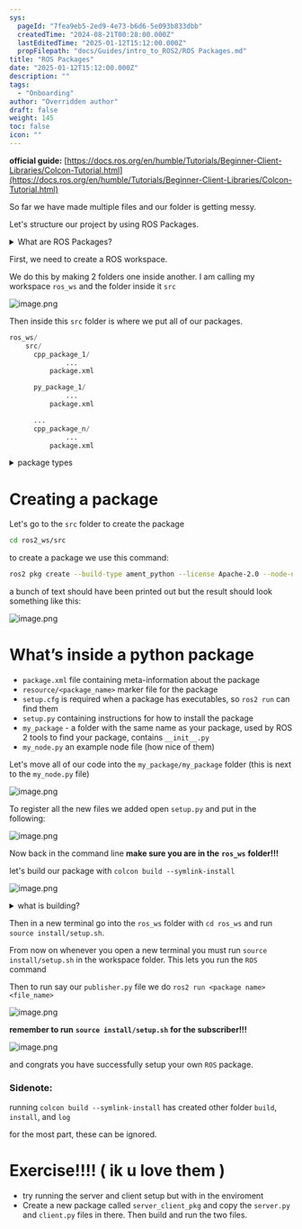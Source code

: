 ```yaml
---
sys:
  pageId: "7fea9eb5-2ed9-4e73-b6d6-5e093b833dbb"
  createdTime: "2024-08-21T00:28:00.000Z"
  lastEditedTime: "2025-01-12T15:12:00.000Z"
  propFilepath: "docs/Guides/intro_to_ROS2/ROS Packages.md"
title: "ROS Packages"
date: "2025-01-12T15:12:00.000Z"
description: ""
tags:
  - "Onboarding"
author: "Overridden author"
draft: false
weight: 145
toc: false
icon: ""
---
```


**official guide:** [https://docs.ros.org/en/humble/Tutorials/Beginner-Client-Libraries/Colcon-Tutorial.html](https://docs.ros.org/en/humble/Tutorials/Beginner-Client-Libraries/Colcon-Tutorial.html)

So far we have made multiple files and our folder is getting messy.

Let's structure our project by using ROS Packages.

<details>

<summary>What are ROS Packages?</summary>

ROS Packages are, as the name implies, packages of code that are highly sharable between ROS developers.

They consist of a folder, `package.xml` file, and source code

```python
      cpp_package_1/
		      ... imagine much code files here ..
          package.xml
```

</details>

First, we need to create a ROS workspace.

We do this by making 2 folders one inside another. I am calling my workspace `ros_ws` and the folder inside it `src`

![image.png](https://prod-files-secure.s3.us-west-2.amazonaws.com/d518164a-d88e-44d1-a4ee-3adb3bd8bce0/70706947-fd18-4537-a67b-e12946812d31/image.png?X-Amz-Algorithm=AWS4-HMAC-SHA256&X-Amz-Content-Sha256=UNSIGNED-PAYLOAD&X-Amz-Credential=ASIAZI2LB4662W245LVO%2F20250527%2Fus-west-2%2Fs3%2Faws4_request&X-Amz-Date=20250527T061257Z&X-Amz-Expires=3600&X-Amz-Security-Token=IQoJb3JpZ2luX2VjEI3%2F%2F%2F%2F%2F%2F%2F%2F%2F%2FwEaCXVzLXdlc3QtMiJHMEUCIEczdYWrHRda8%2BgObuBcDDncNNbUlzdXwqk5WsuAKcDiAiEAkfwX%2BaRcEfvaPHHtjtfh8KHyL%2FKoE8zH%2Bd8d52DSkOwq%2FwMIVhAAGgw2Mzc0MjMxODM4MDUiDFBQnlN4HDI1WMrXuCrcAwFyzXAjDOsI%2FBDY%2BIdai1oP3E5CcT65U7JqORm1bOOoVUmTAgfhRWc0rwkPMkmQ%2BIUFFvICX6I0ol63n%2FvmG52WAF5BMWZLjrWy%2BTZkhVDkQOXo0%2FoKChWJaTfAFe3%2Fdr1Oqn1ryzbfiadciV2F8k0JEfJnpLMomUQAg7wRme9vBWmFfa8zYt3LPk4GFHuzVyMEf0RNFK3HrPHOowtwS%2BoFocZnUQ4Rj9ssVYigY6dEbW11rXrR2l3JluEtXrtJRslQMpkN%2B2FQjebQHCOViWcBJo7IRpopLssP%2Bno4JwtsJASUoap9eg8CDkVhuKsyV3woQhjJ48Bd0Zy7jtJm4bQibXUtTmWWlaTJHaxxSoKCYyS1Og8x4tfeAn8PKmPNikDtn8Kfhg4hbgQXmYVKUhPLcsq7i8g0272kYylwp5qh%2BAND1MQVHJeQkXFbjYcspOTJRlkQcD6POOFyAYC5rgw4kBTzSs7MVmAtAPPPd1fU6Ga6GzuUe5vicvabvtzIpuhL%2B7A5bPrIXf6XZASSLL848%2BYyagP%2BoYBx3rCn3ZwoCGR37xI4GnYSfYa%2B%2FEN3RBTrWRCgBTukz2Iid7pf7mE90jzG7JaWVQtuuTN73DlgUYEvJzvCDOdTz7o1MPCQ1cEGOqUB2FmRPQpV4oOS6CrIgk%2FxFujPEUh5k%2FbKYzDLfABGuh8jTbXOPiViBJwSW2bElf%2BiTfHfQCCTm6Z8hNsatAU7tM7KEa2ku1XDzezCUEdCZiBm6w6B%2FnD%2FXvVphJMU6QyQ54OsVHLmeqVbR47o3gPK9CmWIKDGGujwSNtVyXy1t0FQHEWb91bpsH%2FX7BdtCw7OWHcmOSOcrRPPbTIA%2FZWuF7F3MBNR&X-Amz-Signature=7eacb94035eec81ae5cbc1f62009795a38bf5694794e89635d0ed30ce42b60a7&X-Amz-SignedHeaders=host&x-id=GetObject)

Then inside this `src` folder is where we put all of our packages.

```python
ros_ws/
    src/
      cpp_package_1/
		      ...
          package.xml

      py_package_1/
		      ...
          package.xml

      ...
      cpp_package_n/
		      ...
          package.xml

```

<details>

<summary>package types</summary>

packages can be either `C++` or python.

the intern file structure is different for each but for this guide we will stick to creating python packages

</details>

# Creating a package

Let's go to the `src` folder to create the package

```bash
cd ros2_ws/src
```

to create a package we use this command:

```bash
ros2 pkg create --build-type ament_python --license Apache-2.0 --node-name my_node my_package
```

a bunch of text should have been printed out but the result should look something like this:

![image.png](https://prod-files-secure.s3.us-west-2.amazonaws.com/d518164a-d88e-44d1-a4ee-3adb3bd8bce0/e6cf1e3f-8512-4a3e-b131-079f800bf3e8/image.png?X-Amz-Algorithm=AWS4-HMAC-SHA256&X-Amz-Content-Sha256=UNSIGNED-PAYLOAD&X-Amz-Credential=ASIAZI2LB4662W245LVO%2F20250527%2Fus-west-2%2Fs3%2Faws4_request&X-Amz-Date=20250527T061257Z&X-Amz-Expires=3600&X-Amz-Security-Token=IQoJb3JpZ2luX2VjEI3%2F%2F%2F%2F%2F%2F%2F%2F%2F%2FwEaCXVzLXdlc3QtMiJHMEUCIEczdYWrHRda8%2BgObuBcDDncNNbUlzdXwqk5WsuAKcDiAiEAkfwX%2BaRcEfvaPHHtjtfh8KHyL%2FKoE8zH%2Bd8d52DSkOwq%2FwMIVhAAGgw2Mzc0MjMxODM4MDUiDFBQnlN4HDI1WMrXuCrcAwFyzXAjDOsI%2FBDY%2BIdai1oP3E5CcT65U7JqORm1bOOoVUmTAgfhRWc0rwkPMkmQ%2BIUFFvICX6I0ol63n%2FvmG52WAF5BMWZLjrWy%2BTZkhVDkQOXo0%2FoKChWJaTfAFe3%2Fdr1Oqn1ryzbfiadciV2F8k0JEfJnpLMomUQAg7wRme9vBWmFfa8zYt3LPk4GFHuzVyMEf0RNFK3HrPHOowtwS%2BoFocZnUQ4Rj9ssVYigY6dEbW11rXrR2l3JluEtXrtJRslQMpkN%2B2FQjebQHCOViWcBJo7IRpopLssP%2Bno4JwtsJASUoap9eg8CDkVhuKsyV3woQhjJ48Bd0Zy7jtJm4bQibXUtTmWWlaTJHaxxSoKCYyS1Og8x4tfeAn8PKmPNikDtn8Kfhg4hbgQXmYVKUhPLcsq7i8g0272kYylwp5qh%2BAND1MQVHJeQkXFbjYcspOTJRlkQcD6POOFyAYC5rgw4kBTzSs7MVmAtAPPPd1fU6Ga6GzuUe5vicvabvtzIpuhL%2B7A5bPrIXf6XZASSLL848%2BYyagP%2BoYBx3rCn3ZwoCGR37xI4GnYSfYa%2B%2FEN3RBTrWRCgBTukz2Iid7pf7mE90jzG7JaWVQtuuTN73DlgUYEvJzvCDOdTz7o1MPCQ1cEGOqUB2FmRPQpV4oOS6CrIgk%2FxFujPEUh5k%2FbKYzDLfABGuh8jTbXOPiViBJwSW2bElf%2BiTfHfQCCTm6Z8hNsatAU7tM7KEa2ku1XDzezCUEdCZiBm6w6B%2FnD%2FXvVphJMU6QyQ54OsVHLmeqVbR47o3gPK9CmWIKDGGujwSNtVyXy1t0FQHEWb91bpsH%2FX7BdtCw7OWHcmOSOcrRPPbTIA%2FZWuF7F3MBNR&X-Amz-Signature=480e245dd4dbd9f1c327e633f5e8de555b77f2ddc9b18f441eb7cda32cc7470d&X-Amz-SignedHeaders=host&x-id=GetObject)

# What’s inside a python package

- `package.xml` file containing meta-information about the package
- `resource/<package_name>` marker file for the package
- `setup.cfg` is required when a package has executables, so `ros2 run` can find them
- `setup.py` containing instructions for how to install the package
- `my_package` - a folder with the same name as your package, used by ROS 2 tools to find your package, contains `__init__.py`
- `my_node.py` an example node file (how nice of them)

Let's move all of our code into the `my_package/my_package` folder (this is next to the `my_node.py` file)

![image.png](https://prod-files-secure.s3.us-west-2.amazonaws.com/d518164a-d88e-44d1-a4ee-3adb3bd8bce0/9ce58f11-0da9-4d3e-b86d-506a9685d378/image.png?X-Amz-Algorithm=AWS4-HMAC-SHA256&X-Amz-Content-Sha256=UNSIGNED-PAYLOAD&X-Amz-Credential=ASIAZI2LB4662W245LVO%2F20250527%2Fus-west-2%2Fs3%2Faws4_request&X-Amz-Date=20250527T061257Z&X-Amz-Expires=3600&X-Amz-Security-Token=IQoJb3JpZ2luX2VjEI3%2F%2F%2F%2F%2F%2F%2F%2F%2F%2FwEaCXVzLXdlc3QtMiJHMEUCIEczdYWrHRda8%2BgObuBcDDncNNbUlzdXwqk5WsuAKcDiAiEAkfwX%2BaRcEfvaPHHtjtfh8KHyL%2FKoE8zH%2Bd8d52DSkOwq%2FwMIVhAAGgw2Mzc0MjMxODM4MDUiDFBQnlN4HDI1WMrXuCrcAwFyzXAjDOsI%2FBDY%2BIdai1oP3E5CcT65U7JqORm1bOOoVUmTAgfhRWc0rwkPMkmQ%2BIUFFvICX6I0ol63n%2FvmG52WAF5BMWZLjrWy%2BTZkhVDkQOXo0%2FoKChWJaTfAFe3%2Fdr1Oqn1ryzbfiadciV2F8k0JEfJnpLMomUQAg7wRme9vBWmFfa8zYt3LPk4GFHuzVyMEf0RNFK3HrPHOowtwS%2BoFocZnUQ4Rj9ssVYigY6dEbW11rXrR2l3JluEtXrtJRslQMpkN%2B2FQjebQHCOViWcBJo7IRpopLssP%2Bno4JwtsJASUoap9eg8CDkVhuKsyV3woQhjJ48Bd0Zy7jtJm4bQibXUtTmWWlaTJHaxxSoKCYyS1Og8x4tfeAn8PKmPNikDtn8Kfhg4hbgQXmYVKUhPLcsq7i8g0272kYylwp5qh%2BAND1MQVHJeQkXFbjYcspOTJRlkQcD6POOFyAYC5rgw4kBTzSs7MVmAtAPPPd1fU6Ga6GzuUe5vicvabvtzIpuhL%2B7A5bPrIXf6XZASSLL848%2BYyagP%2BoYBx3rCn3ZwoCGR37xI4GnYSfYa%2B%2FEN3RBTrWRCgBTukz2Iid7pf7mE90jzG7JaWVQtuuTN73DlgUYEvJzvCDOdTz7o1MPCQ1cEGOqUB2FmRPQpV4oOS6CrIgk%2FxFujPEUh5k%2FbKYzDLfABGuh8jTbXOPiViBJwSW2bElf%2BiTfHfQCCTm6Z8hNsatAU7tM7KEa2ku1XDzezCUEdCZiBm6w6B%2FnD%2FXvVphJMU6QyQ54OsVHLmeqVbR47o3gPK9CmWIKDGGujwSNtVyXy1t0FQHEWb91bpsH%2FX7BdtCw7OWHcmOSOcrRPPbTIA%2FZWuF7F3MBNR&X-Amz-Signature=c23e29e08a7300a5a4358bcba9f778c189ce656f5630d28fb6661363460c3fae&X-Amz-SignedHeaders=host&x-id=GetObject)

To register all the new files we added open `setup.py` and put in the following:

![image.png](https://prod-files-secure.s3.us-west-2.amazonaws.com/d518164a-d88e-44d1-a4ee-3adb3bd8bce0/1cd7c262-4cae-4496-9d75-c178537d24a2/image.png?X-Amz-Algorithm=AWS4-HMAC-SHA256&X-Amz-Content-Sha256=UNSIGNED-PAYLOAD&X-Amz-Credential=ASIAZI2LB4662W245LVO%2F20250527%2Fus-west-2%2Fs3%2Faws4_request&X-Amz-Date=20250527T061257Z&X-Amz-Expires=3600&X-Amz-Security-Token=IQoJb3JpZ2luX2VjEI3%2F%2F%2F%2F%2F%2F%2F%2F%2F%2FwEaCXVzLXdlc3QtMiJHMEUCIEczdYWrHRda8%2BgObuBcDDncNNbUlzdXwqk5WsuAKcDiAiEAkfwX%2BaRcEfvaPHHtjtfh8KHyL%2FKoE8zH%2Bd8d52DSkOwq%2FwMIVhAAGgw2Mzc0MjMxODM4MDUiDFBQnlN4HDI1WMrXuCrcAwFyzXAjDOsI%2FBDY%2BIdai1oP3E5CcT65U7JqORm1bOOoVUmTAgfhRWc0rwkPMkmQ%2BIUFFvICX6I0ol63n%2FvmG52WAF5BMWZLjrWy%2BTZkhVDkQOXo0%2FoKChWJaTfAFe3%2Fdr1Oqn1ryzbfiadciV2F8k0JEfJnpLMomUQAg7wRme9vBWmFfa8zYt3LPk4GFHuzVyMEf0RNFK3HrPHOowtwS%2BoFocZnUQ4Rj9ssVYigY6dEbW11rXrR2l3JluEtXrtJRslQMpkN%2B2FQjebQHCOViWcBJo7IRpopLssP%2Bno4JwtsJASUoap9eg8CDkVhuKsyV3woQhjJ48Bd0Zy7jtJm4bQibXUtTmWWlaTJHaxxSoKCYyS1Og8x4tfeAn8PKmPNikDtn8Kfhg4hbgQXmYVKUhPLcsq7i8g0272kYylwp5qh%2BAND1MQVHJeQkXFbjYcspOTJRlkQcD6POOFyAYC5rgw4kBTzSs7MVmAtAPPPd1fU6Ga6GzuUe5vicvabvtzIpuhL%2B7A5bPrIXf6XZASSLL848%2BYyagP%2BoYBx3rCn3ZwoCGR37xI4GnYSfYa%2B%2FEN3RBTrWRCgBTukz2Iid7pf7mE90jzG7JaWVQtuuTN73DlgUYEvJzvCDOdTz7o1MPCQ1cEGOqUB2FmRPQpV4oOS6CrIgk%2FxFujPEUh5k%2FbKYzDLfABGuh8jTbXOPiViBJwSW2bElf%2BiTfHfQCCTm6Z8hNsatAU7tM7KEa2ku1XDzezCUEdCZiBm6w6B%2FnD%2FXvVphJMU6QyQ54OsVHLmeqVbR47o3gPK9CmWIKDGGujwSNtVyXy1t0FQHEWb91bpsH%2FX7BdtCw7OWHcmOSOcrRPPbTIA%2FZWuF7F3MBNR&X-Amz-Signature=839ea2e0da0ec10456432ee6c3cc9ad911269ea2b77b78da7617b74152a5a6cd&X-Amz-SignedHeaders=host&x-id=GetObject)

Now back in the command line **make sure you are in the** **`ros_ws`** **folder!!!**

let's build our package with `colcon build --symlink-install`

![image.png](https://prod-files-secure.s3.us-west-2.amazonaws.com/d518164a-d88e-44d1-a4ee-3adb3bd8bce0/2f2a0d27-b173-48fd-b189-5f5c0ce65619/image.png?X-Amz-Algorithm=AWS4-HMAC-SHA256&X-Amz-Content-Sha256=UNSIGNED-PAYLOAD&X-Amz-Credential=ASIAZI2LB4662W245LVO%2F20250527%2Fus-west-2%2Fs3%2Faws4_request&X-Amz-Date=20250527T061257Z&X-Amz-Expires=3600&X-Amz-Security-Token=IQoJb3JpZ2luX2VjEI3%2F%2F%2F%2F%2F%2F%2F%2F%2F%2FwEaCXVzLXdlc3QtMiJHMEUCIEczdYWrHRda8%2BgObuBcDDncNNbUlzdXwqk5WsuAKcDiAiEAkfwX%2BaRcEfvaPHHtjtfh8KHyL%2FKoE8zH%2Bd8d52DSkOwq%2FwMIVhAAGgw2Mzc0MjMxODM4MDUiDFBQnlN4HDI1WMrXuCrcAwFyzXAjDOsI%2FBDY%2BIdai1oP3E5CcT65U7JqORm1bOOoVUmTAgfhRWc0rwkPMkmQ%2BIUFFvICX6I0ol63n%2FvmG52WAF5BMWZLjrWy%2BTZkhVDkQOXo0%2FoKChWJaTfAFe3%2Fdr1Oqn1ryzbfiadciV2F8k0JEfJnpLMomUQAg7wRme9vBWmFfa8zYt3LPk4GFHuzVyMEf0RNFK3HrPHOowtwS%2BoFocZnUQ4Rj9ssVYigY6dEbW11rXrR2l3JluEtXrtJRslQMpkN%2B2FQjebQHCOViWcBJo7IRpopLssP%2Bno4JwtsJASUoap9eg8CDkVhuKsyV3woQhjJ48Bd0Zy7jtJm4bQibXUtTmWWlaTJHaxxSoKCYyS1Og8x4tfeAn8PKmPNikDtn8Kfhg4hbgQXmYVKUhPLcsq7i8g0272kYylwp5qh%2BAND1MQVHJeQkXFbjYcspOTJRlkQcD6POOFyAYC5rgw4kBTzSs7MVmAtAPPPd1fU6Ga6GzuUe5vicvabvtzIpuhL%2B7A5bPrIXf6XZASSLL848%2BYyagP%2BoYBx3rCn3ZwoCGR37xI4GnYSfYa%2B%2FEN3RBTrWRCgBTukz2Iid7pf7mE90jzG7JaWVQtuuTN73DlgUYEvJzvCDOdTz7o1MPCQ1cEGOqUB2FmRPQpV4oOS6CrIgk%2FxFujPEUh5k%2FbKYzDLfABGuh8jTbXOPiViBJwSW2bElf%2BiTfHfQCCTm6Z8hNsatAU7tM7KEa2ku1XDzezCUEdCZiBm6w6B%2FnD%2FXvVphJMU6QyQ54OsVHLmeqVbR47o3gPK9CmWIKDGGujwSNtVyXy1t0FQHEWb91bpsH%2FX7BdtCw7OWHcmOSOcrRPPbTIA%2FZWuF7F3MBNR&X-Amz-Signature=a0aa4de2e2a6d1d267ea19653a81a85350a4515a58e2cfc89769048733942792&X-Amz-SignedHeaders=host&x-id=GetObject)

<details>

<summary>what is building?</summary>

if you are a CS major at Rose-Hulman you will learn the answer to this in CSSE132

but TLDR; is it combines all the code files into one program that can be run easily 

</details>

Then in a new terminal go into the `ros_ws` folder with `cd ros_ws` and run `source install/setup.sh`. 

From now on whenever you open a new terminal you must run `source install/setup.sh` in the workspace folder. This lets you run the `ROS` command

Then to run say our `publisher.py` file we do `ros2 run <package name> <file_name>`

![image.png](https://prod-files-secure.s3.us-west-2.amazonaws.com/d518164a-d88e-44d1-a4ee-3adb3bd8bce0/4f4b1219-3a44-4632-aa0a-ce3471699f59/image.png?X-Amz-Algorithm=AWS4-HMAC-SHA256&X-Amz-Content-Sha256=UNSIGNED-PAYLOAD&X-Amz-Credential=ASIAZI2LB4662W245LVO%2F20250527%2Fus-west-2%2Fs3%2Faws4_request&X-Amz-Date=20250527T061257Z&X-Amz-Expires=3600&X-Amz-Security-Token=IQoJb3JpZ2luX2VjEI3%2F%2F%2F%2F%2F%2F%2F%2F%2F%2FwEaCXVzLXdlc3QtMiJHMEUCIEczdYWrHRda8%2BgObuBcDDncNNbUlzdXwqk5WsuAKcDiAiEAkfwX%2BaRcEfvaPHHtjtfh8KHyL%2FKoE8zH%2Bd8d52DSkOwq%2FwMIVhAAGgw2Mzc0MjMxODM4MDUiDFBQnlN4HDI1WMrXuCrcAwFyzXAjDOsI%2FBDY%2BIdai1oP3E5CcT65U7JqORm1bOOoVUmTAgfhRWc0rwkPMkmQ%2BIUFFvICX6I0ol63n%2FvmG52WAF5BMWZLjrWy%2BTZkhVDkQOXo0%2FoKChWJaTfAFe3%2Fdr1Oqn1ryzbfiadciV2F8k0JEfJnpLMomUQAg7wRme9vBWmFfa8zYt3LPk4GFHuzVyMEf0RNFK3HrPHOowtwS%2BoFocZnUQ4Rj9ssVYigY6dEbW11rXrR2l3JluEtXrtJRslQMpkN%2B2FQjebQHCOViWcBJo7IRpopLssP%2Bno4JwtsJASUoap9eg8CDkVhuKsyV3woQhjJ48Bd0Zy7jtJm4bQibXUtTmWWlaTJHaxxSoKCYyS1Og8x4tfeAn8PKmPNikDtn8Kfhg4hbgQXmYVKUhPLcsq7i8g0272kYylwp5qh%2BAND1MQVHJeQkXFbjYcspOTJRlkQcD6POOFyAYC5rgw4kBTzSs7MVmAtAPPPd1fU6Ga6GzuUe5vicvabvtzIpuhL%2B7A5bPrIXf6XZASSLL848%2BYyagP%2BoYBx3rCn3ZwoCGR37xI4GnYSfYa%2B%2FEN3RBTrWRCgBTukz2Iid7pf7mE90jzG7JaWVQtuuTN73DlgUYEvJzvCDOdTz7o1MPCQ1cEGOqUB2FmRPQpV4oOS6CrIgk%2FxFujPEUh5k%2FbKYzDLfABGuh8jTbXOPiViBJwSW2bElf%2BiTfHfQCCTm6Z8hNsatAU7tM7KEa2ku1XDzezCUEdCZiBm6w6B%2FnD%2FXvVphJMU6QyQ54OsVHLmeqVbR47o3gPK9CmWIKDGGujwSNtVyXy1t0FQHEWb91bpsH%2FX7BdtCw7OWHcmOSOcrRPPbTIA%2FZWuF7F3MBNR&X-Amz-Signature=2221dbb80c6a97d98f04a6db194795f0c54b57df34ed71075a5b25a22311cb24&X-Amz-SignedHeaders=host&x-id=GetObject)

**remember to run** **`source install/setup.sh`** **for the subscriber!!!**

![image.png](https://prod-files-secure.s3.us-west-2.amazonaws.com/d518164a-d88e-44d1-a4ee-3adb3bd8bce0/02121119-dad4-49ec-8356-c956108b4243/image.png?X-Amz-Algorithm=AWS4-HMAC-SHA256&X-Amz-Content-Sha256=UNSIGNED-PAYLOAD&X-Amz-Credential=ASIAZI2LB4662W245LVO%2F20250527%2Fus-west-2%2Fs3%2Faws4_request&X-Amz-Date=20250527T061257Z&X-Amz-Expires=3600&X-Amz-Security-Token=IQoJb3JpZ2luX2VjEI3%2F%2F%2F%2F%2F%2F%2F%2F%2F%2FwEaCXVzLXdlc3QtMiJHMEUCIEczdYWrHRda8%2BgObuBcDDncNNbUlzdXwqk5WsuAKcDiAiEAkfwX%2BaRcEfvaPHHtjtfh8KHyL%2FKoE8zH%2Bd8d52DSkOwq%2FwMIVhAAGgw2Mzc0MjMxODM4MDUiDFBQnlN4HDI1WMrXuCrcAwFyzXAjDOsI%2FBDY%2BIdai1oP3E5CcT65U7JqORm1bOOoVUmTAgfhRWc0rwkPMkmQ%2BIUFFvICX6I0ol63n%2FvmG52WAF5BMWZLjrWy%2BTZkhVDkQOXo0%2FoKChWJaTfAFe3%2Fdr1Oqn1ryzbfiadciV2F8k0JEfJnpLMomUQAg7wRme9vBWmFfa8zYt3LPk4GFHuzVyMEf0RNFK3HrPHOowtwS%2BoFocZnUQ4Rj9ssVYigY6dEbW11rXrR2l3JluEtXrtJRslQMpkN%2B2FQjebQHCOViWcBJo7IRpopLssP%2Bno4JwtsJASUoap9eg8CDkVhuKsyV3woQhjJ48Bd0Zy7jtJm4bQibXUtTmWWlaTJHaxxSoKCYyS1Og8x4tfeAn8PKmPNikDtn8Kfhg4hbgQXmYVKUhPLcsq7i8g0272kYylwp5qh%2BAND1MQVHJeQkXFbjYcspOTJRlkQcD6POOFyAYC5rgw4kBTzSs7MVmAtAPPPd1fU6Ga6GzuUe5vicvabvtzIpuhL%2B7A5bPrIXf6XZASSLL848%2BYyagP%2BoYBx3rCn3ZwoCGR37xI4GnYSfYa%2B%2FEN3RBTrWRCgBTukz2Iid7pf7mE90jzG7JaWVQtuuTN73DlgUYEvJzvCDOdTz7o1MPCQ1cEGOqUB2FmRPQpV4oOS6CrIgk%2FxFujPEUh5k%2FbKYzDLfABGuh8jTbXOPiViBJwSW2bElf%2BiTfHfQCCTm6Z8hNsatAU7tM7KEa2ku1XDzezCUEdCZiBm6w6B%2FnD%2FXvVphJMU6QyQ54OsVHLmeqVbR47o3gPK9CmWIKDGGujwSNtVyXy1t0FQHEWb91bpsH%2FX7BdtCw7OWHcmOSOcrRPPbTIA%2FZWuF7F3MBNR&X-Amz-Signature=01878435723d7fabac5d076c26ef220a8dab44600f8540131be59c7980e5931c&X-Amz-SignedHeaders=host&x-id=GetObject)

and congrats you have successfully setup your own `ROS` package.

### Sidenote:

running `colcon build --symlink-install` has created other folder `build`, `install`, and `log`

for the most part, these can be ignored.

# Exercise!!!! ( ik u love them )

- try running the server and client setup but with in the enviroment
- Create a new package called `server_client_pkg` and copy the `server.py` and `client.py` files in there. Then build and run the two files.
